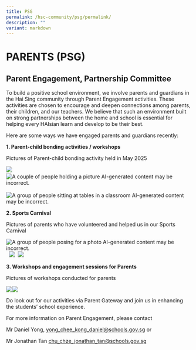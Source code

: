 ```yaml
---
title: PSG
permalink: /hsc-community/psg/permalink/
description: ""
variant: markdown
---
```

PARENTS (PSG)
=============

Parent Engagement, Partnership Committee
-----------------------------

To build a positive school environment, we involve parents and guardians in the Hai Sing community through Parent Engagement activities. These activities are chosen to encourage and deepen connections among parents, their children, and our teachers. We believe that such an environment built on strong partnerships between the home and school is essential for helping every HAIsian learn and develop to be their best.

Here are some ways we have engaged parents and guardians recently:

**1.  Parent-child bonding activities / workshops**

Pictures of Parent-child bonding activity held in May 2025

![](https://lh7-rt.googleusercontent.com/docsz/AD_4nXeyIbp0FrauWOdzy0tjsffPlI8uxO0uaAk97hOBK_W4OZ_dgvuVekswt7I7jInDlEx2vb3l4Dpb8CP8nPCCu4vXz0LwpEUIXcKEMf08MOBvDC3eBommdyX2zU8ZmusZoRbgu-SRP9sfm6235y8Frik?key=vyW0zIGpch6F9vfHGkFQUQ)  ![A couple of people holding a picture
AI-generated content may be incorrect.](https://lh7-rt.googleusercontent.com/docsz/AD_4nXc0cgIMgLJJbfrHGjMwtQCdYPzGvRDSy2BM68FXCkhoQzen18oHtQvmWyifzcEB6q410817OmxugEoS8olS7mr8eYq_hTgf7CByBzpsFm6hMuJI_sGOlKU6x9Yb6Hr5ts-vuUaYZzXGXD2bw8nA5uA?key=vyW0zIGpch6F9vfHGkFQUQ)  ![A group of people sitting at tables in a classroom
AI-generated content may be incorrect.](https://lh7-rt.googleusercontent.com/docsz/AD_4nXdjJvoeGkJH7uEG47PAqbXWRGo5uaaZV2rbsGeGiDyHc5qxLAJO7z1Xs7JNJwBTpMajKMZgAZLiKRRtXLBNruHtXi8i1m9ct4IMHdBB25Yy9iphUvFzBMvV3PuCBP8A9eZLjgihDBrtAiQP0ATphzQ?key=vyW0zIGpch6F9vfHGkFQUQ)

  
**2.  Sports Carnival**

Pictures of parents who have volunteered and helped us in our Sports Carnival

![A group of people posing for a photo
AI-generated content may be incorrect.](https://lh7-rt.googleusercontent.com/docsz/AD_4nXemcCQHBN2lo_yLFv5-0oOZX0KJ9w2TBKFKzFGMtkuMtrHCFpw1UxG8aDWcpbhWmE9geL3LAW-TgHoys2gkm5A4R29v_4JRQtBv1g4uw4FtutqbRYO0jYZLpiHj3uUmUgKyY1aYhipZ7rMwRDFWdQM?key=vyW0zIGpch6F9vfHGkFQUQ)  ![](https://lh7-rt.googleusercontent.com/docsz/AD_4nXfXeGhMhZKTtc3J5ita4QPNdF3FXxXiDf_Uw-9mE-jpnX1oJRKE2M6TpqFF7DWpXqLDt52dub989zItJ4aZk9cSZ6ndXp0NmULw4AqSYWA4IDHv74JyrPRTpnAFZ-hO30ghUGZFX8Ggtgj2XcvbkEE?key=vyW0zIGpch6F9vfHGkFQUQ)  ![](https://lh7-rt.googleusercontent.com/docsz/AD_4nXe9sK_e_DlrLBfm8ivnw0UZeXCDSBKIESWwzFgecFInIzzRae4VX2CYZeXh28BNMlCz3Es0J1JsfXzujwvX0cUp0EhPIdSxXfVv37n2-k1fVwv4k2e7JtqKrzjNjF6EkQKi5dg8pCfanXY_jJ7ZfPY?key=vyW0zIGpch6F9vfHGkFQUQ)

**3.  Workshops and engagement sessions for Parents**
    
Pictures of workshops conducted for parents

![](https://lh7-rt.googleusercontent.com/docsz/AD_4nXe95VaYmy3wf_JaDZ_zXOmFee2iAm0PUGp4_JZMQv5EEgGx3GmDW3WMSLWT5JwCqLShC-dkDOOVGvQLDw2wokgD3RHge2i7t2brraUz1RCfiUfy5lhYvDiVt_-ZDv6EGBEsxMm9pChcDTWTpVecojM?key=vyW0zIGpch6F9vfHGkFQUQ)![](https://lh7-rt.googleusercontent.com/docsz/AD_4nXdbTD1n5H3FaPCRbSCbhgCpBQgbDI3dHl6NWz7-nnf0Giz7ZdJShxebvsnJbizhi7WSlfUhzGgvvEsD83TioBkjyc6GauLi2_7igepKn6AXHro3OFc7BL5u4M9DSzx5zOJDf4jJbLPerU93yNfJO5g?key=vyW0zIGpch6F9vfHGkFQUQ)

Do look out for our activities via Parent Gateway and join us in enhancing the students’ school experience. 

For more information on Parent Engagement, please contact 

Mr Daniel Yong, [yong\_chee\_kong\_daniel@schools.gov.sg](mailto:yong_chee_kong_daniel@schools.gov.sg) or

Mr Jonathan Tan [chu\_chze\_jonathan\_tan@schools.gov.sg](mailto:chu_chze_jonathan_tan@schools.gov.sg)

 

